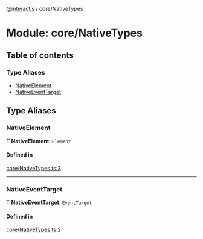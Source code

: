 [@interactjs](../README.md) / core/NativeTypes

# Module: core/NativeTypes

## Table of contents

### Type Aliases

- [NativeElement](core_NativeTypes.md#nativeelement)
- [NativeEventTarget](core_NativeTypes.md#nativeeventtarget)

## Type Aliases

### NativeElement

Ƭ **NativeElement**: `Element`

#### Defined in

[core/NativeTypes.ts:3](https://github.com/taye/interact.js/blob/24fdee86/packages/@interactjs/core/NativeTypes.ts#L3)

___

### NativeEventTarget

Ƭ **NativeEventTarget**: `EventTarget`

#### Defined in

[core/NativeTypes.ts:2](https://github.com/taye/interact.js/blob/24fdee86/packages/@interactjs/core/NativeTypes.ts#L2)
